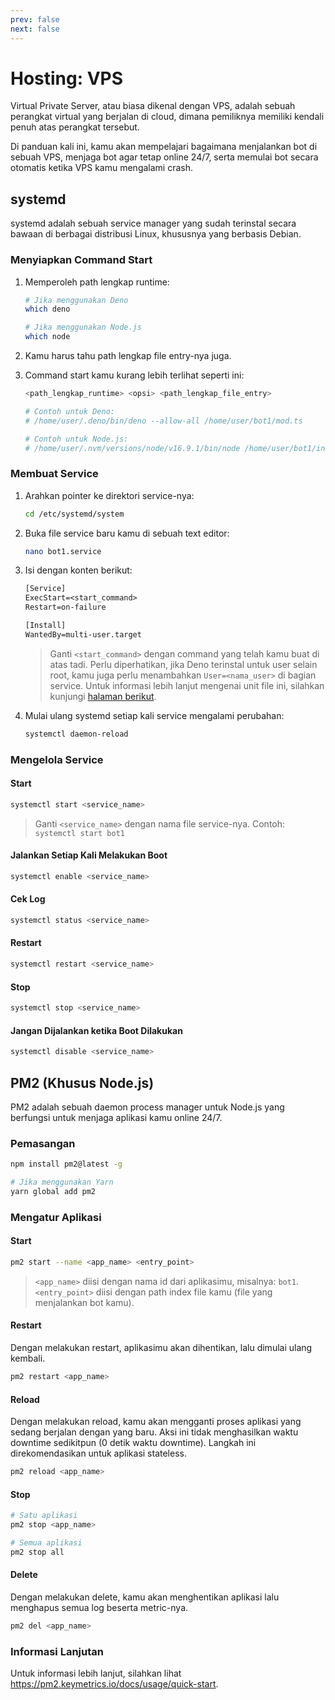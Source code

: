 ```yaml
---
prev: false
next: false
---
```


<!-- markdownlint-disable no-duplicate-heading -->

# Hosting: VPS

Virtual Private Server, atau biasa dikenal dengan VPS, adalah sebuah perangkat virtual yang berjalan di cloud, dimana pemiliknya memiliki kendali penuh atas perangkat tersebut.

Di panduan kali ini, kamu akan mempelajari bagaimana menjalankan bot di sebuah VPS, menjaga bot agar tetap online 24/7, serta memulai bot secara otomatis ketika VPS kamu mengalami crash.

## systemd

systemd adalah sebuah service manager yang sudah terinstal secara bawaan di berbagai distribusi Linux, khususnya yang berbasis Debian.

### Menyiapkan Command Start

1. Memperoleh path lengkap runtime:

   ```sh
   # Jika menggunakan Deno
   which deno

   # Jika menggunakan Node.js
   which node
   ```

2. Kamu harus tahu path lengkap file entry-nya juga.

3. Command start kamu kurang lebih terlihat seperti ini:

   ```sh
   <path_lengkap_runtime> <opsi> <path_lengkap_file_entry>

   # Contoh untuk Deno:
   # /home/user/.deno/bin/deno --allow-all /home/user/bot1/mod.ts

   # Contoh untuk Node.js:
   # /home/user/.nvm/versions/node/v16.9.1/bin/node /home/user/bot1/index.js
   ```

### Membuat Service

1. Arahkan pointer ke direktori service-nya:

   ```sh
   cd /etc/systemd/system
   ```

2. Buka file service baru kamu di sebuah text editor:

   ```sh
   nano bot1.service
   ```

3. Isi dengan konten berikut:

   ```txt
   [Service]
   ExecStart=<start_command>
   Restart=on-failure

   [Install]
   WantedBy=multi-user.target
   ```

   > Ganti `<start_command>` dengan command yang telah kamu buat di atas tadi.
   > Perlu diperhatikan, jika Deno terinstal untuk user selain root, kamu juga perlu menambahkan `User=<nama_user>` di bagian service.
   > Untuk informasi lebih lanjut mengenai unit file ini, silahkan kunjungi [halaman berikut](https://access.redhat.com/documentation/en-us/red_hat_enterprise_linux/8/html/using_systemd_unit_files_to_customize_and_optimize_your_system/assembly_working-with-systemd-unit-files_working-with-systemd).

4. Mulai ulang systemd setiap kali service mengalami perubahan:

   ```sh
   systemctl daemon-reload
   ```

### Mengelola Service

#### Start

```sh
systemctl start <service_name>
```

> Ganti `<service_name>` dengan nama file service-nya.
> Contoh: `systemctl start bot1`

#### Jalankan Setiap Kali Melakukan Boot

```sh
systemctl enable <service_name>
```

#### Cek Log

```sh
systemctl status <service_name>
```

#### Restart

```sh
systemctl restart <service_name>
```

#### Stop

```sh
systemctl stop <service_name>
```

#### Jangan Dijalankan ketika Boot Dilakukan

```sh
systemctl disable <service_name>
```

## PM2 (Khusus Node.js)

PM2 adalah sebuah daemon process manager untuk Node.js yang berfungsi untuk menjaga aplikasi kamu online 24/7.

### Pemasangan

```sh
npm install pm2@latest -g

# Jika menggunakan Yarn
yarn global add pm2
```

### Mengatur Aplikasi

#### Start

```sh
pm2 start --name <app_name> <entry_point>
```

> `<app_name>` diisi dengan nama id dari aplikasimu, misalnya: `bot1`.
> `<entry_point>` diisi dengan path index file kamu (file yang menjalankan bot kamu).

#### Restart

Dengan melakukan restart, aplikasimu akan dihentikan, lalu dimulai ulang kembali.

```sh
pm2 restart <app_name>
```

#### Reload

Dengan melakukan reload, kamu akan mengganti proses aplikasi yang sedang berjalan dengan yang baru.
Aksi ini tidak menghasilkan waktu downtime sedikitpun (0 detik waktu downtime).
Langkah ini direkomendasikan untuk aplikasi stateless.

```sh
pm2 reload <app_name>
```

#### Stop

```sh
# Satu aplikasi
pm2 stop <app_name>

# Semua aplikasi
pm2 stop all
```

#### Delete

Dengan melakukan delete, kamu akan menghentikan aplikasi lalu menghapus semua log beserta metric-nya.

```sh
pm2 del <app_name>
```

### Informasi Lanjutan

Untuk informasi lebih lanjut, silahkan lihat <https://pm2.keymetrics.io/docs/usage/quick-start>.
